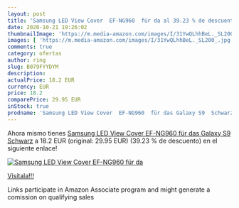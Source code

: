 ```yaml
---
layout: post
title: 'Samsung LED View Cover  EF-NG960  für da al 39.23 % de descuento'
date: 2020-10-21 19:26:02
thumbnailImage: 'https://m.media-amazon.com/images/I/31YwQLhhBeL._SL200_.jpg'
images: [ 'https://m.media-amazon.com/images/I/31YwQLhhBeL._SL200_.jpg' ]
comments: true
category: ofertas
author: ring
slug: B079FYYDYM
description:
actualPrice: 18.2 EUR
currency: EUR
price: 18.2
comparePrice: 29.95 EUR
inStock: true
prodname: 'Samsung LED View Cover  EF-NG960  für das Galaxy S9  Schwarz'
---
```


Ahora mismo tienes [Samsung LED View Cover  EF-NG960  für das Galaxy S9  Schwarz](https://www.amazon.de/dp/B079FYYDYM/?tag=tolees0ca-21) a 18.2 EUR (original: 29.95 EUR) (39.23 %  de descuento) en el siguiente enlace!

[![Samsung LED View Cover  EF-NG960  für da](https://m.media-amazon.com/images/I/31YwQLhhBeL._SL200_.jpg)](https://www.amazon.de/dp/B079FYYDYM/?tag=tolees0ca-21)

[Visítala!!!](https://www.amazon.de/dp/B079FYYDYM/?tag=tolees0ca-21)

Links participate in Amazon Associate program and might generate a comission on qualifying sales

